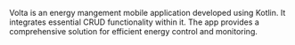 Volta is an energy mangement mobile application developed using Kotlin. It integrates essential CRUD functionality within it. The app provides a comprehensive solution for efficient energy control and monitoring.
